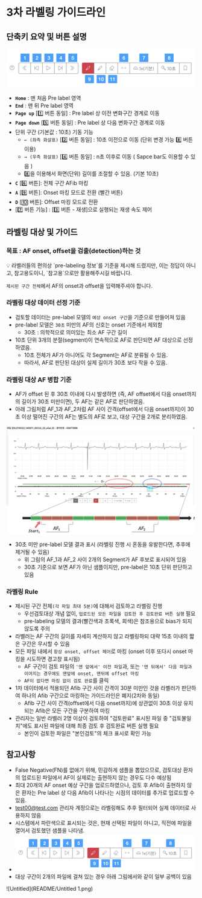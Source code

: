 # 3차 라벨링 가이드라인

## **단축키 요약 및 버튼 설명**

![Untitled](README/Untitled.png)

- **`Home`** : 맨 처음 Pre label 영역
- **`End`** : 맨 뒤 Pre label 영역
- **`Page up`** [1️⃣ 버튼 동일] : Pre label 상 이전 변화구간 경계로 이동
- **`Page down`** [5️⃣ 버튼 동일] : Pre label 상 다음 변화구간 경계로 이동
- 단위 구간 (기본값 : 10초) 기동 기능
    - `← (좌측 화살표)` [2️⃣ 버튼 동일]
          : 10초 이전으로 이동 (단위 변경 가능 8️⃣ 버튼 이용)
    - `→ (우측 화살표)` [4️⃣ 버튼 동일] 
           : n초 이후로 이동 ( Sapce bar도 이용할 수 있음 )
    - 8️⃣을 이용해서 화면(단위) 길이를 조절할 수 있음. (기본 10초)
- **`C`** [6️⃣ 버튼]: 전체 구간 AFib 마킹
- **`A`** [9️⃣ 버튼]: Onset 마킹 모드로 전환 (빨간 버튼)
- **`D`** [🔟 버튼]: Offset 마킹 모드로 전환
- [7️⃣ 버튼 기능] : [3️⃣ 버튼 - 재생]으로 실행되는 재생 속도 제어

## **라벨링 대상 및 가이드**

### 목표 : AF onset, offset을 검출(detection)하는 것

<aside>
💡 라벨러들의 편의상 `pre-labeling 정보`를 기준을 제시해 드렸지만,  
이는 정답이 아니고, 참고용도이니, `참고용`으로만 활용해주시길 바랍니다.

`제시된 구간 전체`에서 AF의 onset과 offset을 입력해주셔야 합니다.

</aside>

### 라벨링 대상 데이터 선정 기준

- 검토할 데이터는 pre-label 모델의 `예상 onset 구간`을 기준으로 만들어져 있음
- pre-label 모델은 `30초` 미만의 AF의 신호는 onset 기준에서 제외함
    - 30초 : 의학적으로 의미있는 최소 AF 구간 길이
- 10초 단위 3개의 분절(segment)이 연속적으로 AF로 판단되면 AF 대상으로 선정하였음.
    - 10초 전체가 AF가 아니어도 각 Segment는 AF로 분류될 수 있음.
    - 따라서, AF로 판단된 대상이 실제 길이가 30초 보다 작을 수 있음.

### 라벨링 대상 AF 병합 기준

- AF가 offset 된 후 30초 이내에 다시 발생하면 (즉, AF offset에서 다음 onset까지의 길이가 30초 미만이면), 두 AF는 같은 AF로 판단하였음.
- 아래 그림처럼 AF_1과 AF_2처럼 AF 사이 간격(offset에서 다음 onset까지)이
30초 이상 떨어진 구간의 AF는 별도의 AF로 보고, 대상 구간을 2개로 분리하였음.

![image.png](README/image.png)

- 30초 미만 pre-label 모델 결과 표시 (라벨링 진행 시 혼동을 유발한다면, 추후에 제거될 수 있음)
    - 위 그림의 AF_1과 AF_2 사이 2개의 Segment가 AF 후보로 표시되어 있음
    - 30초 기준으로 보면 AF가 아닌 샘플이지만, pre-label은 10초 단위 판단하고 있음

### 라벨링 Rule

- 제시된 구간 전체`(각 파일 최대 5분)`에 대해서 검토하고 라벨링 진행
    - 우선검토대상 개념 없이, `업로드된 모든 파일을 검토한 후 검토완료 버튼 실행` 필요
    - pre-labeling 모델의 결과(빨간색과 초록색, 회색)은 참조용으로 bias가 되지 않도록 주의
- 라벨러는 AF 구간의 길이를 자세히 계산하지 않고 라벨링하되 대략 15초 이내의 짧은 구간은 무시할 수 있음
- 모든 파일 내에서 `항상 onset, offset 페어`로 마킹 (onset 이후 또다시 onset 마킹을 시도하면 경고창 표시됨)
    - AF 구간이 검토 파일의 `'맨 앞에서' 이전 파일`과, 또는 `'맨 뒤에서' 다음 파일과 이어지는 경우에도 맨앞에 onset, 맨뒤에 offset 마킹`
    - `AF이 없다면 마킹 없이 검토 완료`를 클릭
- 1차 데이터에서 적용되던 Afib 구간 사이 간격이 30분 미만인 것을 라벨러가 판단하여 하나의 Afib 구간으로 마킹하는 가이드라인은 폐지(2차와 동일)
    - Afib 구간 사이 간격(offset에서 다음 onset까지)에 상관없이 30초 이상 유지되는 Afib은 모든 구간을 구분하여 마킹
- 관리자는 일반 라벨러 2명 이상이 검토하여 "검토완료" 표시된 파일 중 "검토불일치"에도 표시된 파일에 대해 최종 검토 후 검토완료 버튼 실행 필요
    - 본인이 검토한 파일은 "본인검토"의 체크 표시로 확인 가능

## **참고사항**

- False Negative(FN)를 없애기 위해, 민감하게 샘플을 뽑았으므로, 검토대상 환자의 업로드된 파일에서 AF이 실제로는 출현하지 않는 경우도 다수 예상됨
- 최대 20개의 AF onset  예상 구간을 업로드하였으나, 검토 후 Afib이 출현하지 않은 환자는 Pre label 상 다음 Afib이 나타나는 시점의 데이터를 추가로 업로드할 수 있음.
- [test00@test.com](mailto:test00@test.com) 관리자 계정으로는 라벨링해도 추후 필터되어 실제 데이터로 사용하지 않음
- 시스템에서 파란색으로 표시되는 것은, 현재 선택된 파일이 아니고, 직전에 파일을 열어서 검토했던 샘플을 나타냄.
- ![Untitled](README/Untitled.png)
- 대상 구간이 2개의 파일에 걸쳐 있는 경우 아래 그림에서와 같이 일부 공백이 있음

![Untitled](README/Untitled 1.png)
